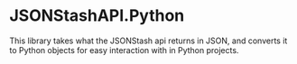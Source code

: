 # JSONStashAPI.Python
This library takes what the JSONStash api returns in JSON, and converts it to Python objects for easy interaction with in Python projects.
